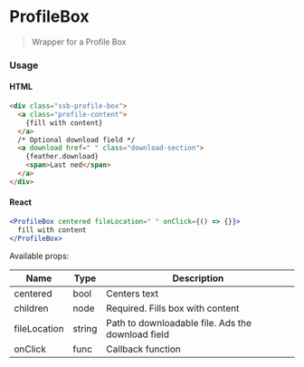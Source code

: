 ProfileBox
========

> Wrapper for a Profile Box

### Usage

#### HTML

```html
<div class="ssb-profile-box">
  <a class="profile-content">
    {fill with content}
  </a>
  /* Optional download field */
  <a download href=" " class="download-section">
    {feather.download}
    <span>Last ned</span>
  </a>
</div>
```

#### React

```jsx harmony
<ProfileBox centered fileLocation=" " onClick={() => {}}>
  fill with content
</ProfileBox>
```

Available props:

| Name       | Type           | Description  |
| ---------- | ------------- | ----- |
| centered | bool | Centers text |
| children | node | Required. Fills box with content |
| fileLocation | string | Path to downloadable file. Ads the download field |
| onClick | func | Callback function |
